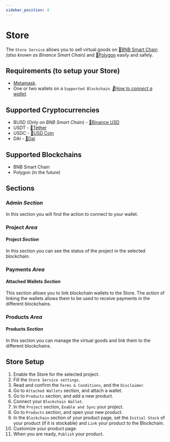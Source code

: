 ```yaml
---
sidebar_position: 4
---
```


# Store

The `Store Service` allows you to sell virtual goods on [🔗BNB Smart Chain](https://academy.binance.com/en/) _(also known as Binance Smart Chain)_ and [🔗Polygon](https://polygon.technology/) easily and safely.

## Requirements (to setup your Store)
* [Metamask](../misc/glossary.md).
* One or two wallets on a `Supported Blockchain`. _[🔗How to connect a wallet](https://docs.pancakeswap.finance/get-started/connection-guide)._

## Supported Cryptocurrencies
* BUSD (Only on _BNB Smart Chain_) - [🔗Binance USD](https://coinmarketcap.com/currencies/binance-usd)
* USDT - [🔗Tether](https://coinmarketcap.com/currencies/tether)
* USDC - [🔗USD Coin](https://coinmarketcap.com/currencies/usd-coin)
* DAI - [🔗Dai](https://coinmarketcap.com/currencies/multi-collateral-dai)

## Supported Blockchains
* BNB Smart Chain
* Polygon (in the future)

## Sections

### Admin _Section_
In this section you will find the action to connect to your wallet.

### Project _Area_
#### Project _Section_
In this section you can see the status of the project in the selected blockchain.

### Payments _Area_
#### Attached Wallets _Section_
This section allows you to link blockchain wallets to the Store. The action of linking the wallets allows them to be used to receive payments in the different blockchains.

### Products _Area_
#### Products _Section_
In this section you can manage the virtual goods and link them to the different blockchains.

## Store Setup
1. Enable the Store for the selected project.
2. Fill the `Store Service settings`.
3. Read and confirm the `Terms & Conditions`, and the `Disclaimer`.
4. Go to `Attached Wallets` section, and attach a wallet.
5. Go to `Products` section, and add a new product.
6. Connect your `Blockchain Wallet`.
7. In the `Project` section, `Enable and Sync` your project.
8. Go to `Products` section, and open your new product.
9. In the `Blockchain` section of your product page, set the `Initial Stock` of your product (if it is stockable) and `Link` your product to the Blockchain.
10. Customize your product page.
11. When you are ready, `Publish` your product.
